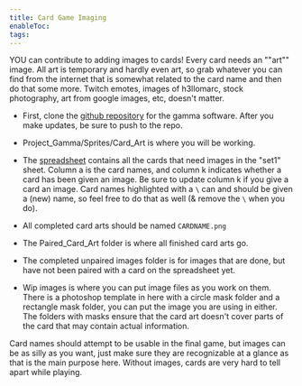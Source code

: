 ```yaml
---
title: Card Game Imaging
enableToc: 
tags:
---
```

YOU can contribute to adding images to cards! Every card needs an ""art"" image. All art is temporary and hardly even art, so grab whatever you can find from the internet that is somewhat related to the card name and then do that some more. Twitch emotes, images of h3llomarc, stock photography, art from google images, etc, doesn't matter. 

- First, clone the [github repository](https://github.com/kengikita/Project_Gamma) for the gamma software. After you make updates, be sure to push to the repo.
- Project_Gamma/Sprites/Card_Art is where you will be working.
- The [spreadsheet](https://docs.google.com/spreadsheets/d/1RDuqokq3RVDQv1vOBgSlnQbRpQ1KFyX1tBaPVvDhRUk/edit#gid=1256812815) contains all the cards that need images in the "set1" sheet. Column a is the card names, and column k indicates whether a card has been given an image. Be sure to update column k if you give a card an image. Card names highlighted with a `\` can and should be given a (new) name, so feel free to do that as well (& remove the `\` when you do).
- All completed card arts should be named `CARDNAME.png`

- The Paired_Card_Art folder is where all finished card arts go.
- The completed unpaired images folder is for images that are done, but have not been paired with a card on the spreadsheet yet.
- Wip images is where you can put image files as you work on them. There is a photoshop template in here with a circle mask folder and a rectangle mask folder, you can put the image you are using in either. The folders with masks ensure that the card art doesn't cover parts of the card that may contain actual information.

Card names should attempt to be usable in the final game, but images can be as silly as you want, just make sure they are recognizable at a glance as that is the main purpose here. Without images, cards are very hard to tell apart while playing.